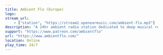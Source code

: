 ```yaml
---
title: Ambient Flo (Europe)
logo: 
stream_url:
    - ["station", "https://stream2.openearmusic.com/ambient-flo.mp3"]
description: "A 24hr ambient radio station dedicated to deep musical relaxation curated by Auntie Flo & friends. TIP: go to the website for timezone-specific programming and birdsong."
support: "https://www.patreon.com/ambientflo"
url: "https://www.ambientflo.com/"
location: Online
play_time: 24/7
---
```

